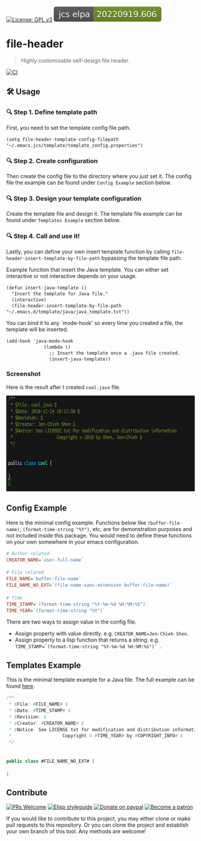[![License: GPL v3](https://img.shields.io/badge/License-GPL%20v3-blue.svg)](https://www.gnu.org/licenses/gpl-3.0)
[![JCS-ELPA](https://raw.githubusercontent.com/jcs-emacs/badges/master/elpa/v/file-header.svg)](https://jcs-emacs.github.io/jcs-elpa/#/file-header)

# file-header
> Highly customizable self-design file header.

[![CI](https://github.com/jcs-elpa/file-header/actions/workflows/test.yml/badge.svg)](https://github.com/jcs-elpa/file-header/actions/workflows/test.yml)

## 🛠️ Usage

### 🔍 Step 1. Define template path

First, you need to set the template config file path.

```elisp
(setq file-header-template-config-filepath "~/.emacs.jcs/template/template_config.properties")
```

### 🔍 Step 2. Create configuration

Then create the config file to the directory where you just set it. The config file 
the example can be found under `Config Example` section below.

### 🔍 Step 3. Design your template configuration

Create the template file and design it. The template file example can be found under 
`Templates Example` section below.

### 🔍 Step 4. Call and use it!

Lastly, you can define your own insert template function by calling `file-header-insert-template-by-file-path` 
bypassing the template file path.

Example function that insert the Java template. You can either set 
interactive or not interactive depends on your usage.

```elisp
(defun insert-java-template ()
  "Insert the template for Java file."
  (interactive)
  (file-header-insert-template-by-file-path "~/.emacs.d/template/java/java_template.txt"))
```

You can bind it to any `mode-hook' so every time you created a file, 
the template will be inserted.

```elisp
(add-hook 'java-mode-hook
              (lambda ()
                ;; Insert the template once a .java file created.
                (insert-java-template))
```

### Screenshot

Here is the result after I created `cool.java` file.

<img src="./etc/demo.png" width="612" height="255"/>

## Config Example

Here is the minimal config example. Functions below like `(buffer-file-name)`, `(format-time-string "%Y")`, etc, 
are for demonstration purposes and not included inside this package. You would need 
to define these functions on your own somewhere in your emacs configuration.

```ini
# Author related
CREATOR_NAME=`user-full-name`

# File related
FILE_NAME=`buffer-file-name`
FILE_NAME_NO_EXT=`(file-name-sans-extension buffer-file-name)`

# Time
TIME_STAMP=`(format-time-string "%Y-%m-%d %H:%M:%S")`
TIME_YEAR=`(format-time-string "%Y")`
```

There are two ways to assign value in the config file.

* Assign property with value directly. e.g. `CREATOR_NAME=Jen-Chieh Shen`.
* Assign property to a lisp function that returns a string. e.g. ``TIME_STAMP=`(format-time-string "%Y-%m-%d %H:%M:%S")` ``.

## Templates Example

This is the minimal template example for a Java file. The full example 
can be found [here](https://github.com/jcs090218/jcs-emacs-init/tree/master/.emacs.jcs/template).

```java
/**
 * $File: #FILE_NAME# $
 * $Date: #TIME_STAMP# $
 * $Revision: $
 * $Creator: #CREATOR_NAME# $
 * $Notice: See LICENSE.txt for modification and distribution information
 *                   Copyright © #TIME_YEAR# by #COPYRIGHT_INFO# $
 */


public class #FILE_NAME_NO_EXT# {

}
```

## Contribute

[![PRs Welcome](https://img.shields.io/badge/PRs-welcome-brightgreen.svg)](http://makeapullrequest.com)
[![Elisp styleguide](https://img.shields.io/badge/elisp-style%20guide-purple)](https://github.com/bbatsov/emacs-lisp-style-guide)
[![Donate on paypal](https://img.shields.io/badge/paypal-donate-1?logo=paypal&color=blue)](https://www.paypal.me/jcs090218)
[![Become a patron](https://img.shields.io/badge/patreon-become%20a%20patron-orange.svg?logo=patreon)](https://www.patreon.com/jcs090218)

If you would like to contribute to this project, you may either 
clone or make pull requests to this repository. Or you can 
clone the project and establish your own branch of this tool. 
Any methods are welcome!
